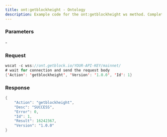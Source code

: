 ```yaml
---
title: ont:getblockheight - Ontology
description: Example code for the ont:getblockheight ws method. Сomplete guide on how to use ont:getblockheight ws in GetBlock.io Web3 documentation.
---
```


### Parameters


\-

### Request

``` java
wscat -c wss://ont.getblock.io/YOUR-API-KEY/mainnet/ 
# wait for connection and send the request body 
{'Action': 'getblockheight', 'Version': '1.0.0', 'Id': 1}
```

###  Response

``` java
{
    "Action": "getblockheight",
    "Desc": "SUCCESS",
    "Error": 0,
    "Id": 1,
    "Result": 16242367,
    "Version": "1.0.0"
}
```


